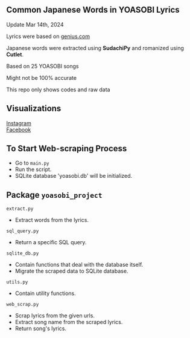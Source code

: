 ## Common Japanese Words in YOASOBI Lyrics
Update Mar 14th, 2024

Lyrics were based on [genius.com](https://genius.com/artists/Yoasobi)

Japanese words were extracted using **SudachiPy** and romanized using **Cutlet**.

Based on 25 YOASOBI songs

Might not be 100% accurate

This repo only shows codes and raw data

## Visualizations
[Instagram](https://www.instagram.com/p/C4f1EjFLNLk/?utm_source=ig_web_copy_link&igsh=MzRlODBiNWFlZA==)  
[Facebook](https://www.facebook.com/permalink.php?story_fbid=pfbid0yhK1isqssLeCe2TUS8AY9wqtgCEndqK8nzgDfo76MZ67uDa79na7SCKr8f8FHpRRl&id=61553626169836)

## To Start Web-scraping Process
- Go to ```main.py```
- Run the script.
- SQLite database 'yoasobi.db' will be initialized.

## Package ```yoasobi_project```
```extract.py```
- Extract words from the lyrics.

```sql_query.py```
- Return a specific SQL query.

```sqlite_db.py```
- Contain functions that deal with the database itself.
- Migrate the scraped data to SQLite database.

```utils.py```
- Contain utility functions.

```web_scrap.py```
- Scrap lyrics from the given urls.
- Extract song name from the scraped lyrics.
- Return song's lyrics.